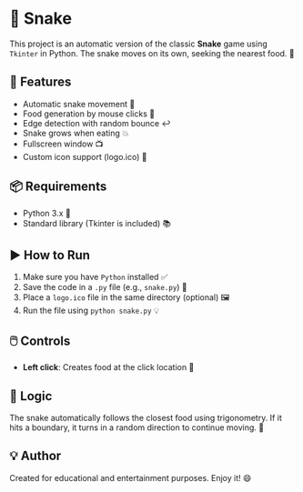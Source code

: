 <body>
  <h1>🐍 Snake</h1>

  <p>This project is an automatic version of the classic <strong>Snake</strong> game using <code>Tkinter</code> in Python. The snake moves on its own, seeking the nearest food. 🍎</p>

  <h2>🚀 Features</h2>
  <ul>
    <li>Automatic snake movement 🧠</li>
    <li>Food generation by mouse clicks 🍖</li>
    <li>Edge detection with random bounce ↩️</li>
    <li>Snake grows when eating 💥</li>
    <li>Fullscreen window 📺</li>
    <li>Custom icon support (logo.ico) 🎨</li>
  </ul>

  <h2>📦 Requirements</h2>
  <ul>
    <li>Python 3.x 🐍</li>
    <li>Standard library (Tkinter is included) 📚</li>
  </ul>

  <h2>▶️ How to Run</h2>
  <ol>
    <li>Make sure you have <code>Python</code> installed ✅</li>
    <li>Save the code in a <code>.py</code> file (e.g., <code>snake.py</code>) 💾</li>
    <li>Place a <code>logo.ico</code> file in the same directory (optional) 🖼️</li>
    <li>Run the file using <code>python snake.py</code> 💡</li>
  </ol>

  <h2>🖱️ Controls</h2>
  <ul>
    <li><strong>Left click</strong>: Creates food at the click location 🍗</li>
  </ul>

  <h2>🧠 Logic</h2>
  <p>The snake automatically follows the closest food using trigonometry. If it hits a boundary, it turns in a random direction to continue moving. 🧭</p>
  
  <h2>💡 Author</h2>
  <p>Created for educational and entertainment purposes. Enjoy it! 😄</p>
</body>
